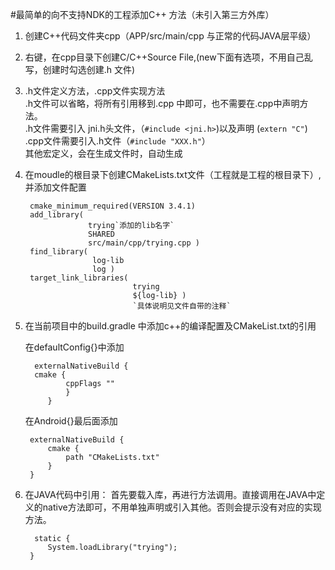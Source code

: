 #最简单的向不支持NDK的工程添加C++ 方法（未引入第三方外库）


1. 创建C++代码文件夹cpp（APP/src/main/cpp 与正常的代码JAVA层平级）
2. 右键，在cpp目录下创建C/C++Source File,(new下面有选项，不用自己乱写，创建时勾选创建.h 文件)
3. .h文件定义方法，.cpp文件实现方法</br>
	.h文件可以省略，将所有引用移到.cpp 中即可，也不需要在.cpp中声明方法。</br>
 .h文件需要引入 jni.h头文件，（`#include <jni.h>`)以及声明 (`extern "C"`)</br>
 .cpp文件需要引入.h文件（`#include "XXX.h"`）</br>
 其他宏定义，会在生成文件时，自动生成
6. 在moudle的根目录下创建CMakeLists.txt文件（工程就是工程的根目录下）,并添加文件配置</br>

	    cmake_minimum_required(VERSION 3.4.1)
		add_library( 
			         trying`添加的lib名字`
			         SHARED 
			         src/main/cpp/trying.cpp )
		find_library( 
			          log-lib
			          log )
		target_link_libraries( 
			                   trying
			                   ${log-lib} )
			                   `具体说明见文件自带的注释`
7. 在当前项目中的build.gradle 中添加c++的编译配置及CMakeList.txt的引用

	在defaultConfig{}中添加
   
	     externalNativeBuild {
	     cmake {
	            cppFlags ""
	            }
	        }
        
	在Android{}最后面添加
	
	    externalNativeBuild {
	        cmake {
	            path "CMakeLists.txt"
	        }
	    }
    
8. 在JAVA代码中引用：
 	首先要载入库，再进行方法调用。直接调用在JAVA中定义的native方法即可，不用单独声明或引入其他。否则会提示没有对应的实现方法。
 	
	 	 static {
	        System.loadLibrary("trying");
	    }   